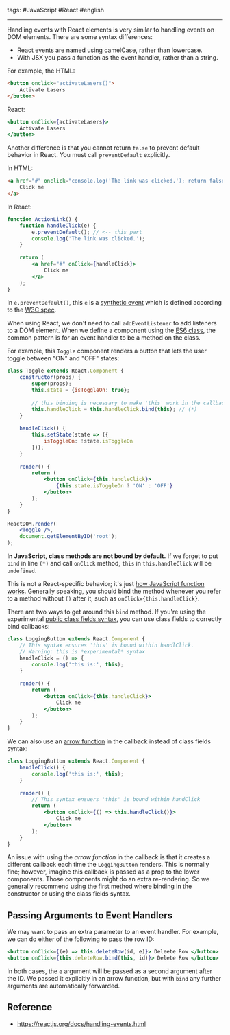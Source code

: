 tags: #JavaScript #React #english

---

Handling events with React elements is very similar to handling events on DOM elements. There are some syntax differences:

- React events are named using camelCase, rather than lowercase.
- With JSX you pass a function as the event handler, rather than a string.

For example, the HTML:
```html
<button onclick="activateLasers()">
	Activate Lasers
</button>
```

React:
```jsx
<button onClick={activateLasers}>
	Activate Lasers
</button>
```

Another difference is that you cannot return `false` to prevent default behavior in React. You must call `preventDefault` explicitly.

In HTML:
```html
<a href="#" onclick="console.log('The link was clicked.'); return false">
	Click me
</a>
```

In React:
```jsx
function ActionLink() {
	function handleClick(e) {
		e.preventDefault(); // <-- this part
		console.log('The link was clicked.');
	}
	
	return (
		<a href="#" onClick={handleClick}>
			Click me
		</a>
	);
}
```

In `e.preventDefault()`, this `e` is a [synthetic event](https://reactjs.org/docs/events.html) which is defined according to the [W3C spec](https://www.w3.org/TR/DOM-Level-3-Events/).  

When using React, we don't need to call `addEventListener` to add listeners to a DOM element. When we define a component using the [ES6 class](https://developer.mozilla.org/en-US/docs/Web/JavaScript/Reference/Classes), the common pattern is for an event handler to be a method on the class. 

For example, this `Toggle` component renders a button that lets the user toggle between "ON" and "OFF" states:

```jsx
class Toggle extends React.Component {
	constructor(props) {
		super(props);
		this.state = {isToggleOn: true};
		
		// this binding is necessary to make 'this' work in the callback
		this.handleClick = this.handleClick.bind(this); // (*)
	}
	
	handleClick() {
		this.setState(state => ({
			isToggleOn: !state.isToggleOn
		}));
	}
	
	render() {
		return (
			<button onClick={this.handleClick}>
				{this.state.isToggleOn ? 'ON' : 'OFF'}
			</button>
		);
	}
}

ReactDOM.render(
	<Toggle />,
	document.getElementByID('root');
);
```

**In JavaScript, class methods are not bound by default.** If we forget to put `bind` in line `(*)` and  call `onClick` method, `this` in `this.handleClick` will be `undefined`.

This is not a React-specific behavior; it's just [how JavaScript function works](https://www.smashingmagazine.com/2014/01/understanding-javascript-function-prototype-bind/). Generally speaking, you should bind the method whenever you refer to a method without `()` after it, such as `onClick={this.handleClick}`.

There are two ways to get around this `bind` method. If you're using the experimental [public class fields syntax](https://babeljs.io/docs/en/babel-plugin-proposal-class-properties), you can use class fields to correctly bind callbacks:
```jsx
class LoggingButton extends React.Component {
	// This syntax ensures 'this' is bound within handlClick.
	// Warning: this is *experimental* syntax
	handleClick = () => {
		console.log('this is:', this);
	}
	
	render() {
		return (
			<button onClick={this.handleClick}>
				Click me
			</button>
		);
	}
}
```

We can also use an [arrow function](https://developer.mozilla.org/en-US/docs/Web/JavaScript/Reference/Functions/Arrow_functions) in the callback instead of class fields syntax:
```jsx
class LoggingButton extends React.Component {
	handleClick() {
		console.log('this is:', this);
	}
	
	render() {
		// This syntax ensuers 'this' is bound within handClick
		return (
			<button onClick={() => this.handleClick()}>
				Click me
			</button>
		);
	}
}
```

An issue with using the *arrow function* in the callback is that it creates a different callback each time the `LoggingButton` renders. This is normally fine; however, imagine this callback is passed as a prop to the lower components. Those components might do an extra re-rendering. So we generally recommend using the first method where binding in the constructor or using the class fields syntax.

## Passing Arguments to Event Handlers
We may want to pass an extra parameter to an event handler. For example, we can do either of the following to pass the row ID:

```jsx
<button onClick={(e) => this.deleteRow(id, e)}> Deleete Row </button>
<button onClick={this.deleteRow.bind(this, id)}> Delete Row </button>
```

In both cases, the `e` argument will be passed as a second argument after the ID. We passed it explicitly in an arrow function, but with `bind` any further arguments are automatically forwarded.

## Reference
- https://reactjs.org/docs/handling-events.html
